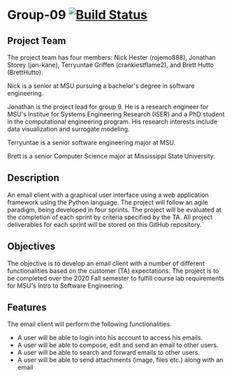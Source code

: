 # Group-09 [![Build Status](https://travis-ci.com/Intro-to-SE-Lab-Fall-20/Group-9.svg?branch=master)](https://travis-ci.com/Intro-to-SE-Lab-Fall-20/Group-9)

## Project Team
The project team has four members: Nick Hester (rojemo888), Jonathan Storey (jon-kane), Terryuntae Griffen (crankiestflame2), and Brett Hutto (BrettHutto).

Nick is a senior at MSU pursuing a bachelor's degree in software engineering. 

Jonathan is the project lead for group 9. He is a research engineer for MSU's Institue for Systems Engineering Research (ISER) and a PhD student in the computational engineering program. His research interests include data visualization and surrogate modeling. 

Terryuntae is a senior software engineering major at MSU.

Brett is a senior Computer Science major at Mississippi State University.

## Description
An email client with a graphical user interface using a web application framework using the Python language. The project will follow an agile paradigm, being developed in four sprints. The project will be evaluated at the completion of each sprint by criteria specified by the TA. All project deliverables for each sprint will be stored on this GitHub repository.

## Objectives
The objective is to develop an email client with a number of different functionalities based on the customer (TA) expectations. The project is to be completed over the 2020 Fall semester to fulfill course lab requirements for MSU's Intro to Software Engineering. 

## Features
The email client will perform the following functionalities.
- A user will be able to login into his account to access his emails.
- A user will be able to compose, edit and send an email to other users.
- A user will be able to search and forward emails to other users.
- A user will be able to send attachments (image, files etc.) along with an email
